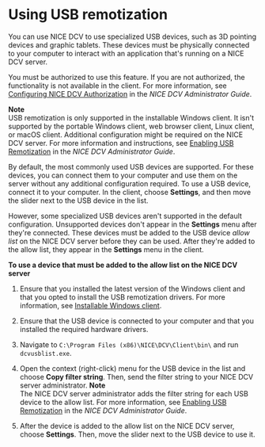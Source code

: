 # Using USB remotization<a name="using-usb"></a>

You can use NICE DCV to use specialized USB devices, such as 3D pointing devices and graphic tablets\. These devices must be physically connected to your computer to interact with an application that's running on a NICE DCV server\.

You must be authorized to use this feature\. If you are not authorized, the functionality is not available in the client\. For more information, see [Configuring NICE DCV Authorization](https://docs.aws.amazon.com/dcv/latest/adminguide/security-authorization.html) in the *NICE DCV Administrator Guide*\.

**Note**  
USB remotization is only supported in the installable Windows client\. It isn't supported by the portable Windows client, web browser client, Linux client, or macOS client\. Additional configuration might be required on the NICE DCV server\. For more information and instructions, see [Enabling USB Remotization](https://docs.aws.amazon.com/dcv/latest/adminguide/manage-usb-remote.html) in the *NICE DCV Administrator Guide*\.

By default, the most commonly used USB devices are supported\. For these devices, you can connect them to your computer and use them on the server without any additional configuration required\. To use a USB device, connect it to your computer\. In the client, choose **Settings**, and then move the slider next to the USB device in the list\.

However, some specialized USB devices aren't supported in the default configuration\. Unsupported devices don't appear in the **Settings** menu after they're connected\. These devices must be added to the USB device *allow list* on the NICE DCV server before they can be used\. After they're added to the allow list, they appear in the **Settings** menu in the client\.

**To use a device that must be added to the allow list on the NICE DCV server**

1. Ensure that you installed the latest version of the Windows client and that you opted to install the USB remotization drivers\. For more information, see [Installable Windows client](client-windows.md#client-windows-install)\.

1. Ensure that the USB device is connected to your computer and that you installed the required hardware drivers\.

1. Navigate to `C:\Program Files (x86)\NICE\DCV\Client\bin\` and run `dcvusblist.exe`\.

1. Open the context \(right\-click\) menu for the USB device in the list and choose **Copy filter string**\. Then, send the filter string to your NICE DCV server administrator\.
**Note**  
The NICE DCV server administrator adds the filter string for each USB device to the allow list\. For more information, see [Enabling USB Remotization](https://docs.aws.amazon.com/dcv/latest/adminguide/manage-usb-remote.html) in the *NICE DCV Administrator Guide*\.

1. After the device is added to the allow list on the NICE DCV server, choose **Settings**\. Then, move the slider next to the USB device to use it\.